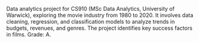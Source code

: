 Data analytics project for CS910 (MSc Data Analytics, University of Warwick), exploring the movie industry from 1980 to 2020. It involves data cleaning, regression, and classification models to analyze trends in budgets, revenues, and genres. The project identifies key success factors in films. Grade: A.
